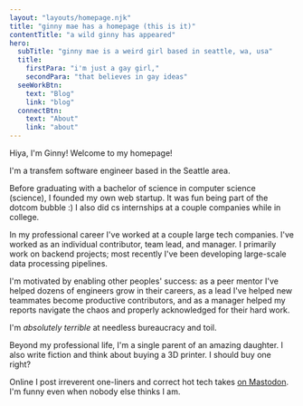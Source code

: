 ```yaml
---
layout: "layouts/homepage.njk"
title: "ginny mae has a homepage (this is it)"
contentTitle: "a wild ginny has appeared"
hero:
  subTitle: "ginny mae is a weird girl based in seattle, wa, usa"
  title:
    firstPara: "i'm just a gay girl,"
    secondPara: "that believes in gay ideas"
  seeWorkBtn:
    text: "Blog"
    link: "blog"
  connectBtn: 
    text: "About"
    link: "about"
---
```

Hiya, I'm Ginny! Welcome to my homepage!

I'm a transfem software engineer based in the Seattle area.

Before graduating with a bachelor of science in computer science (science), I founded my own web startup. It was fun
being part of the dotcom bubble :) I also did cs internships at a couple companies while in college.

In my professional career I've worked at a couple large tech companies. I've worked as an individual contributor, team lead, and manager.
I primarily work on backend projects; most recently I've been developing large-scale data processing pipelines.

I'm motivated by enabling other peoples' success: as a peer mentor I've helped dozens of engineers grow in their careers, as a lead I've helped new teammates
become productive contributors, and as a manager helped my reports navigate the chaos and properly acknowledged for their hard work.

I'm *absolutely terrible* at needless bureaucracy and toil.

Beyond my professional life, I'm a single parent of an amazing daughter. I also write fiction and think about buying a 3D printer. I should buy one right?

Online I post irreverent one-liners and correct hot tech takes [on Mastodon](https://chaosfem.tw/@ginny). \
I'm funny even when nobody else thinks I am.
